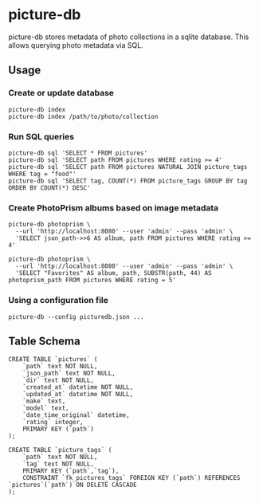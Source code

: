 # picture-db
picture-db stores metadata of photo collections in a sqlite database.
This allows querying photo metadata via SQL.

## Usage
### Create or update database
```
picture-db index
picture-db index /path/to/photo/collection
```

### Run SQL queries
```
picture-db sql 'SELECT * FROM pictures'
picture-db sql 'SELECT path FROM pictures WHERE rating >= 4'
picture-db sql 'SELECT path FROM pictures NATURAL JOIN picture_tags WHERE tag = "food"'
picture-db sql 'SELECT tag, COUNT(*) FROM picture_tags GROUP BY tag ORDER BY COUNT(*) DESC'
```

### Create PhotoPrism albums based on image metadata
```
picture-db photoprism \
  --url 'http://localhost:8080' --user 'admin' --pass 'admin' \
  'SELECT json_path->>6 AS album, path FROM pictures WHERE rating >= 4'

picture-db photoprism \
  --url 'http://localhost:8080' --user 'admin' --pass 'admin' \
  'SELECT "Favorites" AS album, path, SUBSTR(path, 44) AS photoprism_path FROM pictures WHERE rating = 5'
```

### Using a configuration file
```
picture-db --config picturedb.json ...
```

## Table Schema
```
CREATE TABLE `pictures` (
    `path` text NOT NULL,
    `json_path` text NOT NULL,
    `dir` text NOT NULL,
    `created_at` datetime NOT NULL,
    `updated_at` datetime NOT NULL,
    `make` text,
    `model` text,
    `date_time_original` datetime,
    `rating` integer,
    PRIMARY KEY (`path`)
);

CREATE TABLE `picture_tags` (
    `path` text NOT NULL,
    `tag` text NOT NULL,
    PRIMARY KEY (`path`,`tag`),
    CONSTRAINT `fk_pictures_tags` FOREIGN KEY (`path`) REFERENCES `pictures`(`path`) ON DELETE CASCADE
);
```
